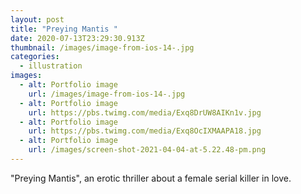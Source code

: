 ```yaml
---
layout: post
title: "Preying Mantis "
date: 2020-07-13T23:29:30.913Z
thumbnail: /images/image-from-ios-14-.jpg
categories:
  - illustration
images:
  - alt: Portfolio image
    url: /images/image-from-ios-14-.jpg
  - alt: Portfolio image
    url: https://pbs.twimg.com/media/Exq8DrUW8AIKn1v.jpg
  - alt: Portfolio image
    url: https://pbs.twimg.com/media/Exq8OcIXMAAPA18.jpg
  - alt: Portfolio image
    url: /images/screen-shot-2021-04-04-at-5.22.48-pm.png
---
```

"Preying Mantis", an erotic thriller about a female serial killer in love.